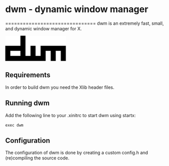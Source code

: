 # dwm - dynamic window manager
===============================
dwm is an extremely fast, small, and dynamic window manager for X.

![Dwm_logo](dwm.png)

Requirements
-------------
In order to build dwm you need the Xlib header files.


Running dwm
-----------
Add the following line to your .xinitrc to start dwm using startx:

    exec dwm

Configuration
-------------
The configuration of dwm is done by creating a custom config.h
and (re)compiling the source code.
